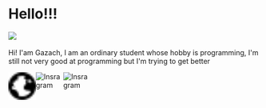 # Hello!!!

<img src="https://media.tenor.com/uRSBh2HgszkAAAAC/naoto-shirogane.gif" width="450px">

Hi! I'am Gazach, I am an ordinary student whose hobby is programming, I'm still not very good at programming but I'm trying to get better

<a href="https://gazach.netlify.app/"><img align="left" alt="website" width="55px" src="https://raw.githubusercontent.com/iconic/open-iconic/master/svg/globe.svg"/></a>
<a href="https://www.instagram.com/gaza.ch/"><img align="left" alt="Insragram" width="55px" src="https://cdn.jsdelivr.net/npm/simple-icons@v3/icons/instagram.svg" /></a>
<a href="https://www.youtube.com/@gazach"><img align="left" alt="Insragram" width="55px" src="https://cdn.jsdelivr.net/npm/simple-icons@v3/icons/youtube.svg" /></a>
